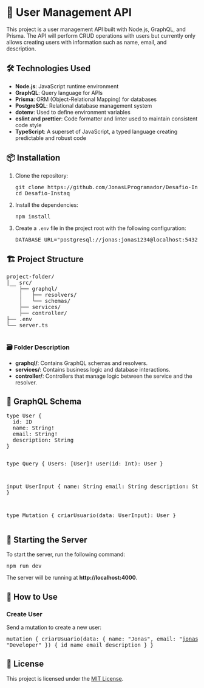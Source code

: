 <!DOCTYPE html>
<html lang="en">
<body #readme>
    <h1>🚀 User Management API</h1>
    <p>This project is a user management API built with Node.js, GraphQL, and Prisma. The API will perform CRUD operations with users but currently only allows creating users with information such as name, email, and description.</p>
    <h2>🛠 Technologies Used</h2>
    <ul>
        <li><strong>Node.js</strong>: JavaScript runtime environment</li>
        <li><strong>GraphQL</strong>: Query language for APIs</li>
        <li><strong>Prisma</strong>: ORM (Object-Relational Mapping) for databases</li>
        <li><strong>PostgreSQL</strong>: Relational database management system</li>
        <li><strong>dotenv</strong>: Used to define environment variables</li>
        <li><strong>eslint and prettier</strong>: Code formatter and linter used to maintain consistent code style</li>
        <li><strong>TypeScript</strong>: A superset of JavaScript, a typed language creating predictable and robust code</li>
    </ul>
    <h2>📦 Installation</h2>
    <ol>
        <li>Clone the repository:
            <pre>git clone https://github.com/JonasLProgramador/Desafio-Instaq.git
cd Desafio-Instaq</pre>
        </li>
        <li>Install the dependencies:
            <pre>npm install</pre>
        </li>
        <li>Create a <code>.env</code> file in the project root with the following configuration:
            <pre>DATABASE_URL="postgresql://jonas:jonas1234@localhost:5432/localUserDb?schema=public"</pre>
        </li>
    </ol>
    <h2>🏗 Project Structure</h2>
    <pre>
project-folder/
│__ src/
    ├── graphql/
    │   ├── resolvers/
    │   └── schemas/
    ├── services/
    ├── controller/
├── .env
└── server.ts
    </pre>
    <h3>🗃 Folder Description</h3>
    <ul>
        <li><strong>graphql/</strong>: Contains GraphQL schemas and resolvers.</li>
        <li><strong>services/</strong>: Contains business logic and database interactions.</li>
        <li><strong>controller/</strong>: Controllers that manage logic between the service and the resolver.</li>
    </ul>
    <h2>📜 GraphQL Schema</h2>
    <pre>
type User {
  id: ID
  name: String!
  email: String!
  description: String
}

type Query {
  Users: [User]!
  user(id: Int): User
}

input UserInput {
  name: String
  email: String
  description: String
}

type Mutation {
  criarUsuario(data: UserInput): User
}
    </pre>
    <h2>🔧 Starting the Server</h2>
    <p>To start the server, run the following command:</p>
    <pre>npm run dev</pre>
    <p>The server will be running at <strong>http://localhost:4000</strong>.</p>
    <h2>🎉 How to Use</h2>
    <h3>Create User</h3>
    <p>Send a mutation to create a new user:</p>
    <pre>
mutation {
  criarUsuario(data: {
    name: "Jonas",
    email: "jonas@example.com",
    description: "Developer"
  }) {
    id
    name
    email
    description
  }
}
    </pre>
    <h2>📄 License</h2>
    <p>This project is licensed under the <a href="LICENSE">MIT License</a>.</p>
</body>
</html>
